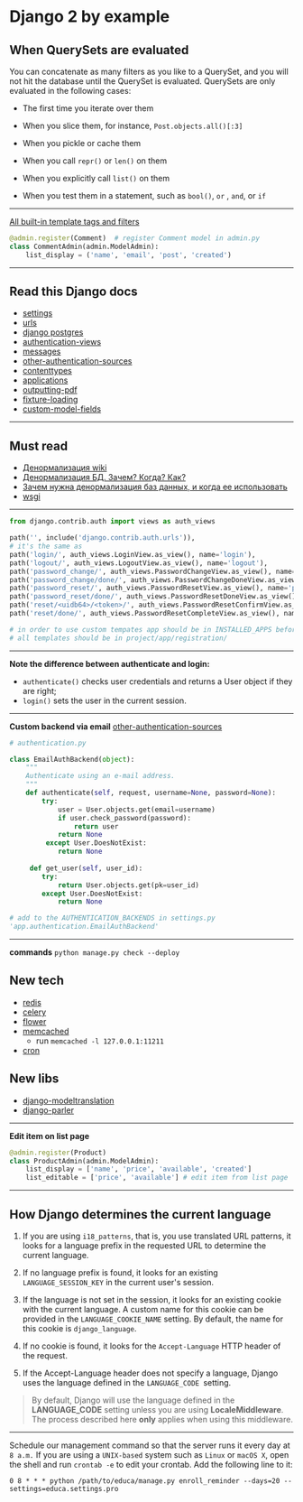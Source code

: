 # Django 2 by example

## When QuerySets are evaluated
You can concatenate as many filters as you like to a QuerySet, and you will not hit the database until the QuerySet is evaluated. QuerySets are only evaluated in the following cases:

-  The first time you iterate over them
    
-   When you slice them, for instance, `Post.objects.all()[:3]`
    
-   When you pickle or cache them
    
-   When you call `repr()` or `len()` on them
    
-   When you explicitly call `list()` on them
    
-   When you test them in a statement, such as `bool()`, `or` , `and`, or `if`

---------
[All built-in template tags and filters](https://docs.djangoproject.com/en/2.0/ref/templates/builtins/)

```python
@admin.register(Comment)  # register Comment model in admin.py
class CommentAdmin(admin.ModelAdmin):
	list_display = ('name', 'email', 'post', 'created')
```
---------
## Read this Django docs
* [settings](https://docs.djangoproject.com/en/2.0/ref/settings/)
* [urls](https://docs.djangoproject.com/en/2.0/topics/http/urls/)
* [django postgres](https://docs.djangoproject.com/en/2.0/ref/contrib/postgres/)
* [authentication-views](https://docs.djangoproject.com/en/2.0/topics/auth/default/#all-authentication-views)
* [messages](https://docs.djangoproject.com/en/2.0/ref/contrib/messages/)
* [other-authentication-sources](https://docs.djangoproject.com/en/2.0/topics/auth/customizing/#other-authentication-sources)
* [contenttypes](https://docs.djangoproject.com/en/2.0/ref/contrib/contenttypes/)
* [applications](https://docs.djangoproject.com/en/2.0/ref/applications/)
* [outputting-pdf](https://docs.djangoproject.com/en/2.0/howto/outputting-pdf/)
* [fixture-loading](https://docs.djangoproject.com/en/2.0/topics/testing/tools/#fixture-loading)
* [custom-model-fields](https://docs.djangoproject.com/en/2.0/howto/custom-model-fields/)
---
## Must read
* [Денормализация wiki](https://ru.wikipedia.org/wiki/%D0%94%D0%B5%D0%BD%D0%BE%D1%80%D0%BC%D0%B0%D0%BB%D0%B8%D0%B7%D0%B0%D1%86%D0%B8%D1%8F)
* [Денормализация БД. Зачем? Когда? Как?](https://habr.com/post/64524/)
* [Зачем нужна денормализация баз данных, и когда ее использовать](https://habr.com/company/latera/blog/281262/)
* [wsgi](https://wsgi.readthedocs.io/en/latest/)
---

```python
from django.contrib.auth import views as auth_views

path('', include('django.contrib.auth.urls')),
# it's the same as
path('login/', auth_views.LoginView.as_view(), name='login'),  
path('logout/', auth_views.LogoutView.as_view(), name='logout'),  
path('password_change/', auth_views.PasswordChangeView.as_view(), name='password_change'),  
path('password_change/done/', auth_views.PasswordChangeDoneView.as_view(), name='password_change_done'),  
path('password_reset/', auth_views.PasswordResetView.as_view(), name='password_reset'),  
path('password_reset/done/', auth_views.PasswordResetDoneView.as_view(), name='password_reset_done'),  
path('reset/<uidb64>/<token>/', auth_views.PasswordResetConfirmView.as_view(), name='password_reset_confirm'),  
path('reset/done/', auth_views.PasswordResetCompleteView.as_view(), name='password_reset_complete'),

# in order to use custom tempates app should be in INSTALLED_APPS before django.contrib.admin
# all templates should be in project/app/registration/
```
-----
 **Note the difference between authenticate and login:** 
 * `authenticate()` checks user credentials and returns a User object if they are right; 
 * `login()` sets the user in the current session.
----

**Custom backend via email**
[other-authentication-sources](https://docs.djangoproject.com/en/2.0/topics/auth/customizing/#other-authentication-sources)
```python
# authentication.py

class EmailAuthBackend(object):  
    """
    Authenticate using an e-mail address.
    """
    def authenticate(self, request, username=None, password=None):  
        try:  
            user = User.objects.get(email=username)  
            if user.check_password(password):  
                return user  
            return None  
		 except User.DoesNotExist:  
            return None  
  
	 def get_user(self, user_id):  
        try:  
            return User.objects.get(pk=user_id)  
        except User.DoesNotExist:  
            return None

# add to the AUTHENTICATION_BACKENDS in settings.py
'app.authentication.EmailAuthBackend'
```
----
**commands**
`python manage.py check --deploy`

## New tech
* [redis](https://redis.io/documentation)
* [celery](http://docs.celeryproject.org/en/latest/index.html)
* [flower](https://flower.readthedocs.io/en/latest/)
* [memcached](https://memcached.org/)
	* run `memcached -l 127.0.0.1:11211`
* [cron](http://www.unixgeeks.org/security/newbie/unix/cron-1.html)

## New libs
* [django-modeltranslation](http://django-modeltranslation.readthedocs.io/en/latest/registration.html)
* [django-parler](https://django-parler.readthedocs.io/en/latest/)
----
**Edit item on list page**
```python
@admin.register(Product)  
class ProductAdmin(admin.ModelAdmin):  
    list_display = ['name', 'price', 'available', 'created']  
    list_editable = ['price', 'available'] # edit item from list page
```
----
## How Django determines the current language
1. If you are using `i18_patterns`, that is, you use translated URL patterns, it looks for a language prefix in the requested URL to determine the current language.

2. If no language prefix is found, it looks for an existing `LANGUAGE_SESSION_KEY` in the current user's session.

3. If the language is not set in the session, it looks for an existing cookie with the current language. A custom name for this cookie can be provided in the `LANGUAGE_COOKIE_NAME` setting. By default, the name for this cookie is `django_language`.

4. If no cookie is found, it looks for the `Accept-Language` HTTP header of the request.

5. If the Accept-Language header does not specify a language, Django uses the language defined in the `LANGUAGE_CODE `setting.

> By default, Django will use the language defined in the **LANGUAGE_CODE** setting unless you are using **LocaleMiddleware**. The process described here **only** applies when using this middleware.

-----

Schedule our management command so that the server runs it every day at `8 a.m.` If you are using a `UNIX-based` system such as `Linux` or `macOS X`, open the shell and run `crontab -e` to edit your crontab. Add the following line to it:
```shell
0 8 * * * python /path/to/educa/manage.py enroll_reminder --days=20 --settings=educa.settings.pro
```